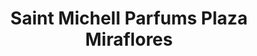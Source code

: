 ---
title: "Saint Michell Parfums Plaza Miraflores"
url: /tegucigalpa/saint-michell-parfums-plaza-miraflores/
shop: Allgemein
---